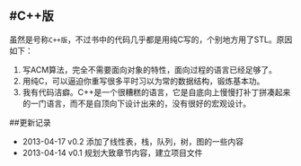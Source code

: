 #C++版
-----------------
虽然是号称`C++版`，不过书中的代码几乎都是用纯C写的，个别地方用了STL。原因如下：

1. 写ACM算法，完全不需要面向对象的特性，面向过程的语言已经足够了。
2. 用纯C，可以逼迫你重写很多平时习以为常的数据结构，锻炼基本功。
3. 我有代码洁癖。C++是一个很糟糕的语言，它是自底向上慢慢打补丁拼凑起来的一门语言，而不是自顶向下设计出来的，没有很好的宏观设计。

##更新记录

* 2013-04-17 v0.2 添加了线性表，栈，队列，树，图的一些内容
* 2013-04-14 v0.1 规划大致章节内容，建立项目文件
